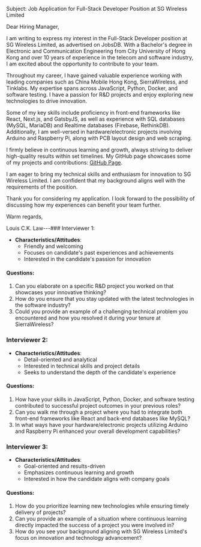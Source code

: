 Subject: Job Application for Full-Stack Developer Position at SG Wireless Limited

Dear Hiring Manager,

I am writing to express my interest in the Full-Stack Developer position at SG Wireless Limited, as advertised on JobsDB. With a Bachelor's degree in Electronic and Communication Engineering from City University of Hong Kong and over 10 years of experience in the telecom and software industry, I am excited about the opportunity to contribute to your team.

Throughout my career, I have gained valuable experience working with leading companies such as China Mobile Hong Kong, SierraWireless, and Tinklabs. My expertise spans across JavaScript, Python, Docker, and software testing. I have a passion for R&D projects and enjoy exploring new technologies to drive innovation.

Some of my key skills include proficiency in front-end frameworks like React, Next.js, and GatsbyJS, as well as experience with SQL databases (MySQL, MariaDB) and Realtime databases (Firebase, RethinkDB). Additionally, I am well-versed in hardware/electronic projects involving Arduino and Raspberry Pi, along with PCB layout design and web scraping.

I firmly believe in continuous learning and growth, always striving to deliver high-quality results within set timelines. My GitHub page showcases some of my projects and contributions: [GitHub Page](https://louiscklaw.github.io).

I am eager to bring my technical skills and enthusiasm for innovation to SG Wireless Limited. I am confident that my background aligns well with the requirements of the position.

Thank you for considering my application. I look forward to the possibility of discussing how my experiences can benefit your team further.

Warm regards,

Louis C.K. Law---### Interviewer 1: 
- **Characteristics/Attitudes**: 
  - Friendly and welcoming
  - Focuses on candidate's past experiences and achievements
  - Interested in the candidate's passion for innovation

#### Questions:
1. Can you elaborate on a specific R&D project you worked on that showcases your innovative thinking?
2. How do you ensure that you stay updated with the latest technologies in the software industry?
3. Could you provide an example of a challenging technical problem you encountered and how you resolved it during your tenure at SierraWireless?

### Interviewer 2:
- **Characteristics/Attitudes**:
  - Detail-oriented and analytical
  - Interested in technical skills and project details
  - Seeks to understand the depth of the candidate's experience

#### Questions:
1. How have your skills in JavaScript, Python, Docker, and software testing contributed to successful project outcomes in your previous roles?
2. Can you walk me through a project where you had to integrate both front-end frameworks like React and back-end databases like MySQL?
3. In what ways have your hardware/electronic projects utilizing Arduino and Raspberry Pi enhanced your overall development capabilities?

### Interviewer 3:
- **Characteristics/Attitudes**:
  - Goal-oriented and results-driven
  - Emphasizes continuous learning and growth
  - Interested in how the candidate aligns with company goals

#### Questions:
1. How do you prioritize learning new technologies while ensuring timely delivery of projects?
2. Can you provide an example of a situation where continuous learning directly impacted the success of a project you were involved in?
3. How do you see your background aligning with SG Wireless Limited's focus on innovation and technology advancement?